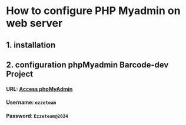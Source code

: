 # How to configure PHP Myadmin on web server

## 1. installation

## 2. configuration phpMyadmin Barcode-dev Project

#### URL: [Access phpMyAdmin](https://ezzecore1.mobi:9443/phpmyadmin)

#### Username: `ezzeteam`
#### Password: `Ezzeteam@2024`